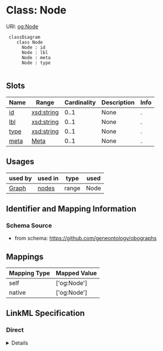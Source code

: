 # Class: Node




URI: [og:Node](https://github.com/geneontology/obographs/Node)




```{mermaid}
 classDiagram
    class Node
      Node : id
      Node : lbl
      Node : meta
      Node : type
      
```




<!-- no inheritance hierarchy -->


## Slots

| Name | Range | Cardinality | Description  | Info |
| ---  | --- | --- | --- | --- |
| [id](id.md) | [xsd:string](http://www.w3.org/2001/XMLSchema#string) | 0..1 | None  | . |
| [lbl](lbl.md) | [xsd:string](http://www.w3.org/2001/XMLSchema#string) | 0..1 | None  | . |
| [type](type.md) | [xsd:string](http://www.w3.org/2001/XMLSchema#string) | 0..1 | None  | . |
| [meta](meta.md) | [Meta](Meta.md) | 0..1 | None  | . |


## Usages


| used by | used in | type | used |
| ---  | --- | --- | --- |
| [Graph](Graph.md) | [nodes](nodes.md) | range | Node |



## Identifier and Mapping Information







### Schema Source


* from schema: https://github.com/geneontology/obographs







## Mappings

| Mapping Type | Mapped Value |
| ---  | ---  |
| self | ['og:Node'] |
| native | ['og:Node'] |


## LinkML Specification

<!-- TODO: investigate https://stackoverflow.com/questions/37606292/how-to-create-tabbed-code-blocks-in-mkdocs-or-sphinx -->

### Direct

<details>
```yaml
name: Node
from_schema: https://github.com/geneontology/obographs
slots:
- id
- lbl
- type
- meta

```
</details>

### Induced

<details>
```yaml
name: Node
from_schema: https://github.com/geneontology/obographs
attributes:
  id:
    name: id
    from_schema: https://github.com/geneontology/obographs
    identifier: true
    alias: id
    owner: Node
    range: string
  lbl:
    name: lbl
    from_schema: https://github.com/geneontology/obographs
    alias: lbl
    owner: Node
    range: string
  type:
    name: type
    from_schema: https://github.com/geneontology/obographs
    alias: type
    owner: Node
    range: string
  meta:
    name: meta
    from_schema: https://github.com/geneontology/obographs
    alias: meta
    owner: Node
    range: Meta

```
</details>